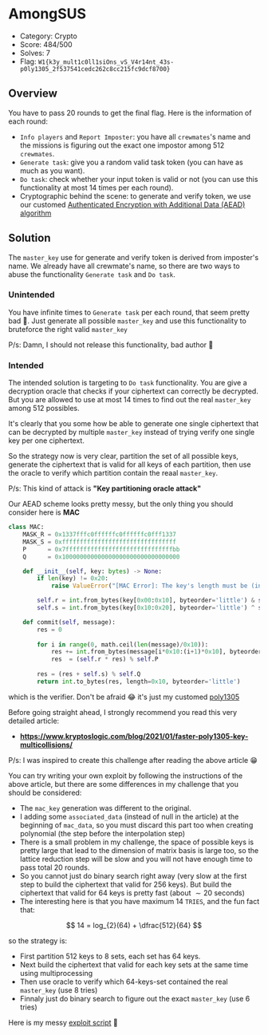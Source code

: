 # AmongSUS

- Category: Crypto
- Score: 484/500
- Solves: 7
- Flag: `W1{k3y_mult1c0ll1siOns_vS_V4r14nt_43s-p0ly1305_2f537541cedc262c8cc215fc9dcf8700}`

## Overview
You have to pass 20 rounds to get the final flag. Here is the information of each round:

- `Info players` and `Report Imposter`: you have all `crewmates`'s name and the missions is figuring out the exact one impostor among $512$ `crewmates`.
- `Generate task`: give you a random valid task token (you can have as much as you want).
- `Do task`: check whether your input token is valid or not (you can use this functionality at most $14$ times per each round).
- Cryptographic behind the scene: to generate and verify token, we use our customed [Authenticated Encryption with Additional Data (AEAD) algorithm](https://en.wikipedia.org/wiki/Authenticated_encryption)

## Solution

The `master_key` use for generate and verify token is derived from imposter's name. We already have all crewmate's name, so there are two ways to abuse the functionality `Generate task` and `Do task`.

### Unintended

You have infinite times to `Generate task` per each round, that seem pretty bad 🥲. Just generate all possible `master_key` and use this functionality to bruteforce the right valid `master_key`

P/s: Damn, I should not release this functionality, bad author 🤕

### Intended

The intended solution is targeting to `Do task` functionality. You are give a decryption oracle that checks if your ciphertext can correctly be decrypted. But you are allowed to use at most $14$ times to find out the real `master_key` among $512$ possibles.

It's clearly that you some how be able to generate one single ciphertext that can be decrypted by multiple `master_key` instead of trying verify one single key per one ciphertext.

So the strategy now is very clear, partition the set of all possible keys, generate the ciphertext that is valid for all keys of each partition, then use the oracle to verify which partition contain the reaal `master_key`.

P/s: This kind of attack is **"Key partitioning oracle attack"**

Our AEAD scheme looks pretty messy, but the only thing you should consider here is **MAC**

```python
class MAC:
    MASK_R = 0x1337fffc0ffffffc0ffffffc0fff1337
    MASK_S = 0xffffffffffffffffffffffffffffffff
    P      = 0x7ffffffffffffffffffffffffffffffbb
    Q      = 0x100000000000000000000000000000000

    def __init__(self, key: bytes) -> None:
        if len(key) != 0x20:
            raise ValueError("[MAC Error]: The key's length must be (in byte)")

        self.r = int.from_bytes(key[0x00:0x10], byteorder='little') & self.MASK_R
        self.s = int.from_bytes(key[0x10:0x20], byteorder='little') ^ self.MASK_S

    def commit(self, message):
        res = 0
        
        for i in range(0, math.ceil(len(message)/0x10)):
            res += int.from_bytes(message[i*0x10:(i+1)*0x10], byteorder='little') + self.Q
            res  = (self.r * res) % self.P
            
        res = (res + self.s) % self.Q
        return int.to_bytes(res, length=0x10, byteorder='little')
```

which is the verifier. Don't be afraid 😂 it's just my customed [poly1305](https://en.wikipedia.org/wiki/Poly1305)

Before going straight ahead, I strongly recommend you read this very detailed article:
- **https://www.kryptoslogic.com/blog/2021/01/faster-poly1305-key-multicollisions/**

P/s: I was inspired to create this challenge after reading the above article 😁

You can try writing your own exploit by following the instructions of the above article, but there are some differences in my challenge that you should be considered:

- The `mac_key` generation was different to the original.
- I adding some `associated_data` (instead of null in the article) at the beginning of `mac_data`, so you must discard this part too when creating polynomial (the step before the interpolation step)
- There is a small problem in my challenge, the space of possible keys is pretty large that lead to the dimension of matrix basis is large too, so the lattice reduction step will be slow and you will not have enough time to pass total 20 rounds.
- So you cannot just do binary search right away (very slow at the first step to build the ciphertext that valid for $256$ keys). But build the ciphertext that valid for $64$ keys is pretty fast (about $\sim20$ seconds)
- The interesting here is that you have maximum $14$ `TRIES`, and the fun fact that: 

$$
14 = log_{2}(64) + \dfrac{512}{64}
$$

so the strategy is:
- First partition $512$ keys to $8$ sets, each set has $64$ keys.
- Next build the ciphertext that valid for each key sets at the same time using multiprocessing
- Then use oracle to verify which 64-keys-set contained the real `master_key` (use $8$ tries)
- Finnaly just do binary search to figure out the exact `master_key` (use $6$ tries)


Here is my messy [exploit script](./solve.py) 🥲